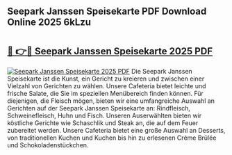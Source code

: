 ## Seepark Janssen Speisekarte PDF Download Online 2025 6kLzu

# <h2><a href="http://gc6car.nevu.top/?p=Seepark+Janssen+Speisekarte">🔗 👉🔴 Seepark Janssen Speisekarte 2025 PDF</a></h2>

[![Seepark Janssen Speisekarte 2025 PDF](https://i.imgur.com/dBaPXMq.png)](http://gc6car.nevu.top/?p=Seepark+Janssen+Speisekarte)
Die Seepark Janssen Speisekarte ist die Kunst, ein Gericht zu kreieren und zwischen einer Vielzahl von Gerichten zu wählen. Unsere Cafeteria bietet leichte und frische Salate, die Sie im speziellen Menübereich finden können. Für diejenigen, die Fleisch mögen, bieten wir eine umfangreiche Auswahl an Gerichten auf der Seepark Janssen Speisekarte an: Rindfleisch, Schweinefleisch, Huhn und Fisch. Unseren Auserwählten bieten wir köstliche Gerichte wie Schaschlik und Steak an, die auf dem Feuer zubereitet werden. Unsere Cafeteria bietet eine große Auswahl an Desserts, von traditionellen Kuchen und Kuchen bis hin zu erlesenen Crème Brûlée und Schokoladenstückchen.
